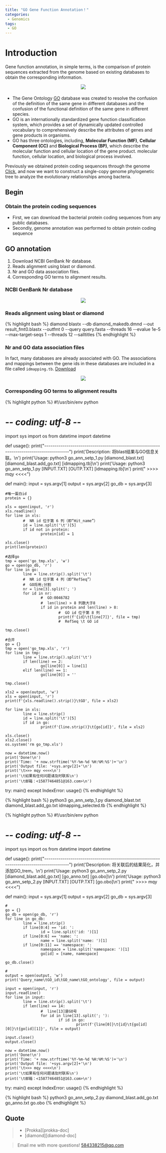 ```yaml
---
title: "GO Gene Function Annotation！"
categories: 
 - Genomics
tags: 
 - GO
---
```


# Introduction

Gene function annotation, in simple terms, is the comparison of protein sequences extracted from the genome based on existing databases to obtain the corresponding information.

<div style="text-align: center; margin-bottom: 20px">
  <img src="https://mengqy2022.github.io/assets/images/2024-10-26-GO-1.png"/>
</div>

- The Gene Ontology [GO][go-doc] database was created to resolve the confusion of the definition of the same gene in different databases and the confusion of the functional definition of the same gene in different species.
- GO is an internationally standardized gene function classification system, which provides a set of dynamically updated controlled vocabulary to comprehensively describe the attributes of genes and gene products in organisms. 
- GO has three ontologies, including, **Molecular Function (MF)**, **Cellular Component (CC)** and **Biological Process (BP)**, which describe the molecular function and cellular location of the gene product. molecular function, cellular location, and biological process involved.

Previously we obtained protein coding sequences through the genome [Click][ga-doc], and now we want to construct a single-copy genome phylogenetic tree to analyze the evolutionary relationships among bacteria.

## Begin

### Obtain the protein coding sequences

- First, we can download the bacterial protein coding sequences from any public databases.
- Secondly, genome annotation was performed to obtain protein coding sequence

##  GO annotation

1. Download NCBI GenBank Nr database.
2. Reads alignment using blast or diamond.
3. Nr and GO data association files.
4. Corresponding GO terms to alignment results.

### NCBI GenBank Nr database

<div style="text-align: center; margin-bottom: 20px">
  <img src="https://mengqy2022.github.io/assets/images/2024-10-26-GO-2.png"/>
</div>

### Reads alignment using blast or diamond

{% highlight bash %}
diamond blastx --db diamond_makedb.dmnd --out result_fmt0.blastx --outfmt 0 --query query.fasta --threads 16 --evalue 1e-5 --max-target-seqs 1 --threads 12 --salltitles
{% endhighlight %}

### Nr and GO data association files

In fact, many databases are already associated with GO. The associations and mappings between the gene ids in these databases are included in a file called `idmapping.tb`. [Download][download-doc]

<div style="text-align: center; margin-bottom: 20px">
  <img src="https://mengqy2022.github.io/assets/images/2024-10-26-GO-3.png"/>
</div>

### Corresponding GO terms to alignment results

{% highlight python %}
#!/usr/bin/env python
# -*- coding: utf-8 -*-

import sys
import os
from datetime import datetime

def usage():
    print("------------------------------------------------------------------------------------------")
    print('Description: 将blast结果与GO信息关联。\n')
    print('Usage: python3 go_ann_setp_1.py [diamond_blast.txt] [diamond_blast.add_go.txt] [idmapping.tb]\n')
    print('Usage: python3 go_ann_setp_1.py [INPUT.TXT] [OUTP.TXT] [idmapping.tb]\n')
    print(" >>>> mqy <<<<")

def main():
    input = sys.argv[1]
    output = sys.argv[2]
    go_db = sys.argv[3]
    
    #唯一蛋白id
    protein = {}
    
    xls = open(input, 'r')
    xls.readline()
    for line in xls:
            #  NR id 位于第 6 列（即“Hit_name”）
            id = line.split('\t')[5]
            if id not in protein:
                    protein[id] = 1
    
    xls.close()
    print(len(protein))
    
    #选择go
    tmp = open('go_tmp.xls', 'w')
    go = open(go_db, 'r')
    for line in go:
            line = line.strip().split('\t')
            #  NR id 位于第 4 列（即“RefSeq”）
            #  GO将用;分割
            nr = line[3].split('; ')
            for id in nr:
                    #  GO:0046782
                    #  len(line) > 8 列数大于8
                    if id in protein and len(line) > 8:
                            #  GO id 位于第 8 列
                            print(f'{id}\t{line[7]}', file = tmp)
                            #  RefSeq \t GO id
    
    tmp.close()
    
    #合并
    go = {}
    tmp = open('go_tmp.xls', 'r')
    for line in tmp:
            line = line.strip().split('\t')
            if len(line) == 2:
                    go[line[0]] = line[1]
            elif len(line) == 1:
                    go[line[0]] = ''
    
    tmp.close()
    
    xls2 = open(output, 'w')
    xls = open(input, 'r')
    print(f'{xls.readline().strip()}\tGO', file = xls2)
    
    for line in xls:
            line = line.strip()
            id = line.split('\t')[5]
            if id in go:
                    print(f'{line.strip()}\t{go[id]}', file = xls2)
    
    xls.close()
    xls2.close()
    os.system('rm go_tmp.xls')

    now = datetime.now()
    print('Done!\n')
    print('Time: '+ now.strftime('%Y-%m-%d %H:%M:%S')+'\n')
    print('Output file: '+sys.argv[2]+'\n')
    print('\t>>> mqy <<<<\n')
    print('\t如果有任何问题请及时联系\n')
    print('\t邮箱：<15877464851@163.com>\n')

try:
    main()
except IndexError:
    usage()
{% endhighlight %}

{% highlight bash %}
python3 go_ann_setp_1.py diamond_blast.txt diamond_blast.add_go.txt idmapping_selected.tb
{% endhighlight %}

{% highlight python %}
#!/usr/bin/env python
# -*- coding: utf-8 -*-

import sys
import os
from datetime import datetime

def usage():
    print("------------------------------------------------------------------------------------------")
    print('Description: 将关联后的结果简化，并添加GO_trem。\n')
    print('Usage: python3 go_ann_setp_2.py [diamond_blast.add_go.txt] [go_anno.txt] [go.obo]\n')
    print('Usage: python3 go_ann_setp_2.py [INPUT.TXT] [OUTP.TXT] [go.obo]\n')
    print(" >>>> mqy <<<<")

def main():
    input = sys.argv[1]
    output = sys.argv[2]
    go_db = sys.argv[3]
    
    #
    go = {}
    go_db = open(go_db, 'r')
    for line in go_db:
            line = line.strip()
            if line[0:4] == 'id: ':
                    id = line.split('id: ')[1]
            if line[0:6] == 'name: ':
                    name = line.split('name: ')[1]
            if line[0:11] == 'namespace: ':
                    namespace = line.split('namespace: ')[1]
                    go[id] = [name, namespace]
    
    go_db.close()
    
    #
    output = open(output, 'w')
    print('Query_name\tGO_id\tGO_name\tGO_ontology', file = output)
    
    input = open(input, 'r')
    input.readline()
    for line in input:
            line = line.strip().split('\t')
            if len(line) == 14:
                    #  line[13]是GO号
                    for id in line[13].split('; '):
                            if id in go:
                                    print(f'{line[0]}\t{id}\t{go[id][0]}\t{go[id][1]}', file = output)
    
    input.close()
    output.close()

    now = datetime.now()
    print('Done!\n')
    print('Time: '+ now.strftime('%Y-%m-%d %H:%M:%S')+'\n')
    print('Output file: '+sys.argv[2]+'\n')
    print('\t>>> mqy <<<<\n')
    print('\t如果有任何问题请及时联系\n')
    print('\t邮箱：<15877464851@163.com>\n')

try:
    main()
except IndexError:
    usage()
{% endhighlight %}


{% highlight bash %}
python3 go_ann_setp_2.py diamond_blast.add_go.txt go_anno.txt go.obo
{% endhighlight %}

## Quote 

> - [Prokka][prokka-doc]
> - [diamond][diamond-doc]

> Email me with more questions!
> 584338215@qq.com

[go-doc]: https://geneontology.org/
[ga-doc]: https://mengqy2022.github.io/genomics/genome-annotation/
[download-doc]: https://ftp.uniprot.org/pub/databases/uniprot/knowledgebase/idmapping/